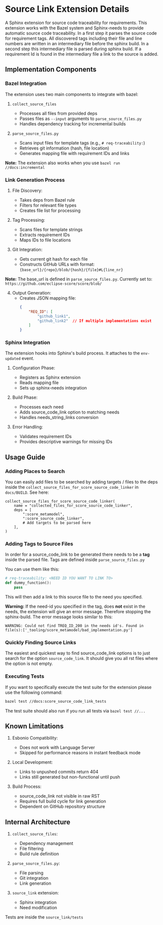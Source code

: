# Source Link Extension Details

A Sphinx extension for source code traceability for requirements. This extension works with the Bazel system and Sphinx-needs to provide automatic source code traceability.
In a first step it parses the source code for requirement tags. All discovered tags including their file and line numbers are written in an intermediary file before the sphinx build.
In a second step this intermediary file is parsed during sphinx build. If a requirement Id is found in the intermediary file a link to the source is added.

## Implementation Components

### Bazel Integration
The extension uses two main components to integrate with bazel:

1. `collect_source_files`
   - Processes all files from provided deps
   - Passes files as `--input` arguments to `parse_source_files.py`
   - Handles dependency tracking for incremental builds

2. `parse_source_files.py`
   - Scans input files for template tags (e.g., `# req-traceability:`)
   - Retrieves git information (hash, file location)
   - Generates mapping file with requirement IDs and links

**Note:** The extension also works when you use `bazel run //docs:incremental`

### Link Generation Process

1. File Discovery:
   - Takes deps from Bazel rule
   - Filters for relevant file types
   - Creates file list for processing

2. Tag Processing:
   - Scans files for template strings
   - Extracts requirement IDs
   - Maps IDs to file locations

3. Git Integration:
   - Gets current git hash for each file
   - Constructs GitHub URLs with format:
     `{base_url}/{repo}/blob/{hash}/{file}#L{line_nr}`

**Note:** The base_url is defined in `parse_source_files.py`. Currently set to: `https://github.com/eclipse-score/score/blob/`

4. Output Generation:
   - Creates JSON mapping file:
     ```json
     {
         "REQ_ID": [
             "github_link1",
             "github_link2"  // If multiple implementations exist
         ]
     }
     ```

### Sphinx Integration
The extension hooks into Sphinx's build process. It attaches to the `env-updated` event.

1. Configuration Phase:
   - Registers as Sphinx extension
   - Reads mapping file
   - Sets up sphinx-needs integration

2. Build Phase:
   - Processes each need
   - Adds source_code_link option to matching needs
   - Handles needs_string_links conversion

3. Error Handling:
   - Validates requirement IDs
   - Provides descriptive warnings for missing IDs

## Usage Guide

### Adding Places to Search

You can easily add files to be searched by adding targets / files to the deps inside the 
`collect_source_files_for_score_source_code_linker` in `docs/BUILD`.
See here:

```starlark
collect_source_files_for_score_source_code_linker(
    name = "collected_files_for_score_source_code_linker",
    deps = [
        ":score_metamodel",
        ":score_source_code_linker",
        # Add targets to be parsed here
    ],
)
```

### Adding Tags to Source Files

In order for a source_code_link to be generated there needs to be a **tag** inside the parsed file.
Tags are defined inside `parse_source_files.py`

You can use them like this:

```python
# req-traceability: <NEED ID YOU WANT TO LINK TO>
def dummy_function():
    pass
```

This will then add a link to this source file to the need you specified.

**Warning:** If the need-id you specified in the tag, does **not** exist in the needs, the extension will give an error message.
Therefore stopping the sphinx-build.
The error message looks similar to this:

```
WARNING: Could not find TREQ_ID_200 in the needs id's. Found in file(s):['_tooling/score_metamodel/bad_implementation.py']
```

### Quickly Finding Source Links

The easiest and quickest way to find source_code_link options is to just search for the option `source_code_link`. It should give you all rst files 
where the option is not empty.

### Executing Tests

If you want to specifically execute the test suite for the extension please use the following command:
```bash
bazel test //docs:score_source_code_link_tests
```

The test suite should also run if you run all tests via `bazel test //...`

## Known Limitations

1. Esbonio Compatibility:
   - Does not work with Language Server
   - Skipped for performance reasons in instant feedback mode

2. Local Development:
   - Links to unpushed commits return 404
   - Links still generated but non-functional until push

3. Build Process:
   - source_code_link not visible in raw RST
   - Requires full build cycle for link generation
   - Dependent on GitHub repository structure

## Internal Architecture


1. `collect_source_files`:
   - Dependency management
   - File filtering
   - Build rule definition

2. `parse_source_files.py`:
   - File parsing
   - Git integration
   - Link generation

3. `source_link` extension:
   - Sphinx integration
   - Need modification

Tests are inside the `source_link/tests`
